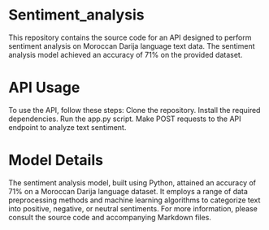 # Sentiment_analysis
This repository contains the source code for an API designed to perform sentiment analysis on Moroccan Darija language text data. The sentiment analysis model achieved an accuracy of 71% on the provided dataset.
# API Usage
To use the API, follow these steps:
Clone the repository.
Install the required dependencies.
Run the app.py script.
Make POST requests to the API endpoint to analyze text sentiment.
# Model Details
The sentiment analysis model, built using Python, attained an accuracy of 71% on a Moroccan Darija language dataset. It employs a range of data preprocessing methods and machine learning algorithms to categorize text into positive, negative, or neutral sentiments. For more information, please consult the source code and accompanying Markdown files.

